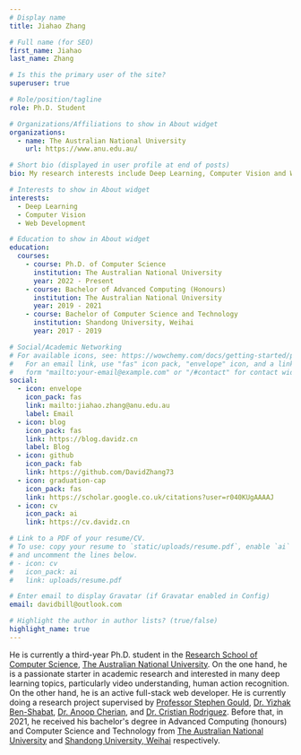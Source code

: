 ```yaml
---
# Display name
title: Jiahao Zhang

# Full name (for SEO)
first_name: Jiahao
last_name: Zhang

# Is this the primary user of the site?
superuser: true

# Role/position/tagline
role: Ph.D. Student

# Organizations/Affiliations to show in About widget
organizations:
  - name: The Australian National University
    url: https://www.anu.edu.au/

# Short bio (displayed in user profile at end of posts)
bio: My research interests include Deep Learning, Computer Vision and Web Development.

# Interests to show in About widget
interests:
  - Deep Learning
  - Computer Vision
  - Web Development

# Education to show in About widget
education:
  courses:
    - course: Ph.D. of Computer Science
      institution: The Australian National University
      year: 2022 - Present
    - course: Bachelor of Advanced Computing (Honours)
      institution: The Australian National University
      year: 2019 - 2021
    - course: Bachelor of Computer Science and Technology
      institution: Shandong University, Weihai
      year: 2017 - 2019

# Social/Academic Networking
# For available icons, see: https://wowchemy.com/docs/getting-started/page-builder/#icons
#   For an email link, use "fas" icon pack, "envelope" icon, and a link in the
#   form "mailto:your-email@example.com" or "/#contact" for contact widget.
social:
  - icon: envelope
    icon_pack: fas
    link: mailto:jiahao.zhang@anu.edu.au
    label: Email
  - icon: blog
    icon_pack: fas
    link: https://blog.davidz.cn
    label: Blog
  - icon: github
    icon_pack: fab
    link: https://github.com/DavidZhang73
  - icon: graduation-cap
    icon_pack: fas
    link: https://scholar.google.co.uk/citations?user=r040KUgAAAAJ
  - icon: cv
    icon_pack: ai
    link: https://cv.davidz.cn

# Link to a PDF of your resume/CV.
# To use: copy your resume to `static/uploads/resume.pdf`, enable `ai` icons in `params.yaml`,
# and uncomment the lines below.
# - icon: cv
#   icon_pack: ai
#   link: uploads/resume.pdf

# Enter email to display Gravatar (if Gravatar enabled in Config)
email: davidbill@outlook.com

# Highlight the author in author lists? (true/false)
highlight_name: true
---
```


He is currently a third-year Ph.D. student in the [Research School of Computer Science](https://comp.anu.edu.au/), [The Australian National University](https://www.anu.edu.au/). On the one hand, he is a passionate starter in academic research and interested in many deep learning topics, particularly video understanding, human action recognition. On the other hand, he is an active full-stack web developer. He is currently doing a research project supervised by [Professor Stephen Gould](https://users.cecs.anu.edu.au/~sgould/), [Dr. Yizhak Ben-Shabat](https://www.itzikbs.com/), [Dr. Anoop Cherian](https://users.cecs.anu.edu.au/~cherian/), and [Dr. Cristian Rodriguez](https://crodriguezo.github.io/). Before that, in 2021, he received his bachelor's degree in Advanced Computing (honours) and Computer Science and Technology from [The Australian National University](https://www.anu.edu.au/) and [Shandong University, Weihai](http://www.wh.sdu.edu.cn/) respectively.
